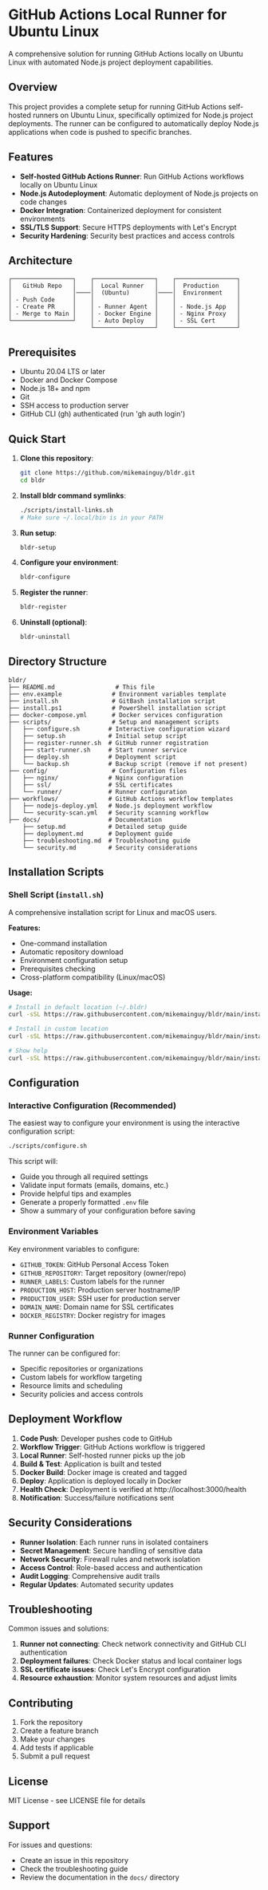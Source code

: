 # GitHub Actions Local Runner for Ubuntu Linux

A comprehensive solution for running GitHub Actions locally on Ubuntu Linux with automated Node.js project deployment capabilities.

## Overview

This project provides a complete setup for running GitHub Actions self-hosted runners on Ubuntu Linux, specifically optimized for Node.js project deployments. The runner can be configured to automatically deploy Node.js applications when code is pushed to specific branches.

## Features

- **Self-hosted GitHub Actions Runner**: Run GitHub Actions workflows locally on Ubuntu Linux
- **Node.js Autodeployment**: Automatic deployment of Node.js projects on code changes
- **Docker Integration**: Containerized deployment for consistent environments
- **SSL/TLS Support**: Secure HTTPS deployments with Let's Encrypt
- **Security Hardening**: Security best practices and access controls

## Architecture

```
┌─────────────────┐    ┌─────────────────┐    ┌─────────────────┐
│   GitHub Repo   │    │  Local Runner   │    │  Production     │
│                 │────│  (Ubuntu)       │────│  Environment    │
│ - Push Code     │    │                 │    │                 │
│ - Create PR     │    │ - Runner Agent  │    │ - Node.js App   │
│ - Merge to Main │    │ - Docker Engine │    │ - Nginx Proxy   │
└─────────────────┘    │ - Auto Deploy   │    │ - SSL Cert      │
                       └─────────────────┘    └─────────────────┘
```

## Prerequisites

- Ubuntu 20.04 LTS or later
- Docker and Docker Compose
- Node.js 18+ and npm
- Git
- SSH access to production server
- GitHub CLI (gh) authenticated (run 'gh auth login')

## Quick Start

1. **Clone this repository**:
   ```bash
   git clone https://github.com/mikemainguy/bldr.git
   cd bldr
   ```

2. **Install bldr command symlinks**:
   ```bash
   ./scripts/install-links.sh
   # Make sure ~/.local/bin is in your PATH
   ```

3. **Run setup**:
   ```bash
   bldr-setup
   ```

4. **Configure your environment**:
   ```bash
   bldr-configure
   ```

5. **Register the runner**:
   ```bash
   bldr-register
   ```

6. **Uninstall (optional)**:
   ```bash
   bldr-uninstall
   ```

## Directory Structure

```
bldr/
├── README.md                 # This file
├── env.example              # Environment variables template
├── install.sh               # GitBash installation script
├── install.ps1              # PowerShell installation script
├── docker-compose.yml       # Docker services configuration
├── scripts/                 # Setup and management scripts
│   ├── configure.sh        # Interactive configuration wizard
│   ├── setup.sh            # Initial setup script
│   ├── register-runner.sh  # GitHub runner registration
│   ├── start-runner.sh     # Start runner service
│   ├── deploy.sh           # Deployment script
│   └── backup.sh           # Backup script (remove if not present)
├── config/                  # Configuration files
│   ├── nginx/              # Nginx configuration
│   ├── ssl/                # SSL certificates
│   └── runner/             # Runner configuration
├── workflows/              # GitHub Actions workflow templates
│   ├── nodejs-deploy.yml   # Node.js deployment workflow
│   └── security-scan.yml   # Security scanning workflow
├── docs/                   # Documentation
    ├── setup.md            # Detailed setup guide
    ├── deployment.md       # Deployment guide
    ├── troubleshooting.md  # Troubleshooting guide
    └── security.md         # Security considerations
```

## Installation Scripts

### Shell Script (`install.sh`)
A comprehensive installation script for Linux and macOS users.

**Features:**
- One-command installation
- Automatic repository download
- Environment configuration setup
- Prerequisites checking
- Cross-platform compatibility (Linux/macOS)

**Usage:**
```bash
# Install in default location (~/.bldr)
curl -sSL https://raw.githubusercontent.com/mikemainguy/bldr/main/install.sh | bash

# Install in custom location
curl -sSL https://raw.githubusercontent.com/mikemainguy/bldr/main/install.sh | bash -s /opt/bldr

# Show help
curl -sSL https://raw.githubusercontent.com/mikemainguy/bldr/main/install.sh | bash -s -- --help
```

## Configuration

### Interactive Configuration (Recommended)

The easiest way to configure your environment is using the interactive configuration script:

```bash
./scripts/configure.sh
```

This script will:
- Guide you through all required settings
- Validate input formats (emails, domains, etc.)
- Provide helpful tips and examples
- Generate a properly formatted `.env` file
- Show a summary of your configuration before saving

### Environment Variables

Key environment variables to configure:

- `GITHUB_TOKEN`: GitHub Personal Access Token
- `GITHUB_REPOSITORY`: Target repository (owner/repo)
- `RUNNER_LABELS`: Custom labels for the runner
- `PRODUCTION_HOST`: Production server hostname/IP
- `PRODUCTION_USER`: SSH user for production server
- `DOMAIN_NAME`: Domain name for SSL certificates
- `DOCKER_REGISTRY`: Docker registry for images

### Runner Configuration

The runner can be configured for:
- Specific repositories or organizations
- Custom labels for workflow targeting
- Resource limits and scheduling
- Security policies and access controls

## Deployment Workflow

1. **Code Push**: Developer pushes code to GitHub
2. **Workflow Trigger**: GitHub Actions workflow is triggered
3. **Local Runner**: Self-hosted runner picks up the job
4. **Build & Test**: Application is built and tested
5. **Docker Build**: Docker image is created and tagged
6. **Deploy**: Application is deployed locally in Docker
7. **Health Check**: Deployment is verified at http://localhost:3000/health
8. **Notification**: Success/failure notifications sent

## Security Considerations

- **Runner Isolation**: Each runner runs in isolated containers
- **Secret Management**: Secure handling of sensitive data
- **Network Security**: Firewall rules and network isolation
- **Access Control**: Role-based access and authentication
- **Audit Logging**: Comprehensive audit trails
- **Regular Updates**: Automated security updates

## Troubleshooting

Common issues and solutions:

1. **Runner not connecting**: Check network connectivity and GitHub CLI authentication
2. **Deployment failures**: Check Docker status and local container logs
3. **SSL certificate issues**: Check Let's Encrypt configuration
4. **Resource exhaustion**: Monitor system resources and adjust limits

## Contributing

1. Fork the repository
2. Create a feature branch
3. Make your changes
4. Add tests if applicable
5. Submit a pull request

## License

MIT License - see LICENSE file for details

## Support

For issues and questions:
- Create an issue in this repository
- Check the troubleshooting guide
- Review the documentation in the `docs/` directory 